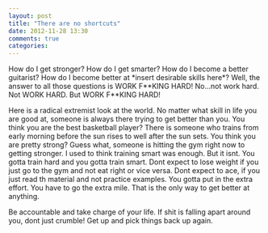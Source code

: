 ```yaml
---
layout: post
title: "There are no shortcuts"
date: 2012-11-28 13:30
comments: true
categories: 
---
```

<p>How do I get stronger? How do I get smarter? How do I become a better guitarist?&nbsp;How do I become better at *insert desirable skills here*? Well, the answer to all those questions is WORK F**KING HARD! No...not work hard. Not WORK HARD. But WORK F**KING HARD!&nbsp;</p>
<p>Here is a radical extremist look at the world. No matter what skill in life you are good at, someone is always there trying to get better than you. You think you are the best basketball player? There is someone who trains from early morning before the sun rises to well after the sun sets. You think you are pretty strong? Guess what, someone is hitting the gym right now to getting stronger. I used to think training smart was enough. But it isnt. You gotta train hard and you gotta train smart. Dont expect to lose weight if you just go to the gym and not eat right or vice versa. Dont expect to ace, if you just read th material and not practice examples. You gotta put in the extra effort. You have to go the extra mile. That is the only way to get better at anything.</p>
<p>Be accountable and take charge of your life. If shit is falling apart around you, dont just crumble! Get up and pick things back up again.&nbsp;</p>
